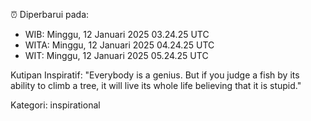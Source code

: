 ⏰ Diperbarui pada:
- WIB: Minggu, 12 Januari 2025 03.24.25 UTC
- WITA: Minggu, 12 Januari 2025 04.24.25 UTC
- WIT: Minggu, 12 Januari 2025 05.24.25 UTC

Kutipan Inspiratif:
"Everybody is a genius. But if you judge a fish by its ability to climb a tree, it will live its whole life believing that it is stupid."


Kategori: inspirational


